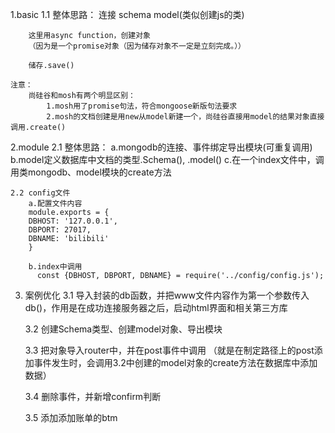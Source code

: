1.basic
    1.1 整体思路：
        连接
        schema
        model(类似创建js的类)

        这里用async function，创建对象
        （因为是一个promise对象（因为储存对象不一定是立刻完成。））
        
        储存.save()

    注意：
        尚硅谷和mosh有两个明显区别：
            1.mosh用了promise句法，符合mongoose新版句法要求
            2.mosh的文档创建是用new从model新建一个，尚硅谷直接用model的结果对象直接调用.create()

2.module
    2.1 整体思路：
        a.mongodb的连接、事件绑定导出模块(可重复调用)
        b.model定义数据库中文档的类型.Schema(), .model()
        c.在一个index文件中，调用类mongodb、model模块的create方法

    2.2 config文件
        a.配置文件内容
        module.exports = {
        DBHOST: '127.0.0.1',
        DBPORT: 27017,
        DBNAME: 'bilibili'
        }

        b.index中调用
          const {DBHOST, DBPORT, DBNAME} = require('../config/config.js');

3. 案例优化
    3.1 导入封装的db函数，并把www文件内容作为第一个参数传入db()，作用是在成功连接服务器之后，启动html界面和相关第三方库

    3.2 创建Schema类型、创建model对象、导出模块

    3.3 把对象导入router中，并在post事件中调用
    （就是在制定路径上的post添加事件发生时，会调用3.2中创建的model对象的create方法在数据库中添加数据）

    3.4 删除事件，并新增confirm判断

    3.5 添加添加账单的btm